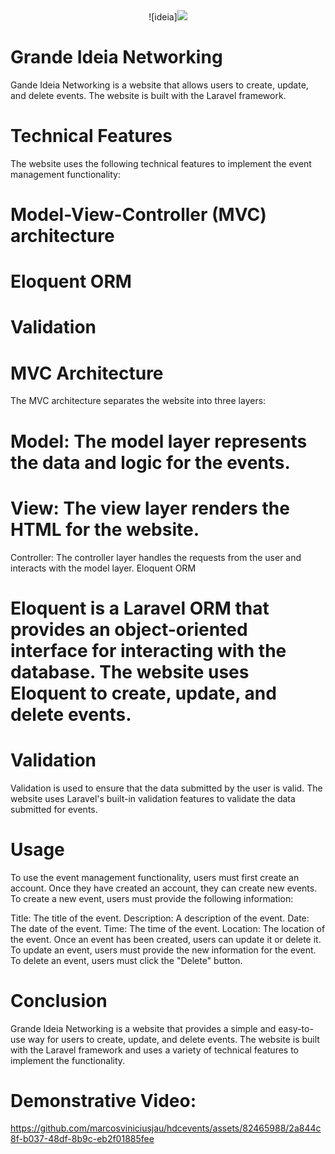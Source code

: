 <center>![ideia]<img src="(https://github.com/marcosviniciusjau/hdcevents/assets/82465988/6edd6a2b-1fe9-490d-9028-c61d0339dba8)"/></center>

# Grande Ideia Networking
Gande Ideia Networking is a website that allows users to create, update, and delete events. The website is built with the Laravel framework.

# Technical Features

The website uses the following technical features to implement the event management functionality:

# Model-View-Controller (MVC) architecture
# Eloquent ORM
# Validation
# MVC Architecture

The MVC architecture separates the website into three layers:

# Model: The model layer represents the data and logic for the events.
# View: The view layer renders the HTML for the website.
Controller: The controller layer handles the requests from the user and interacts with the model layer.
Eloquent ORM

# Eloquent is a Laravel ORM that provides an object-oriented interface for interacting with the database. The website uses Eloquent to create, update, and delete events.

# Validation

Validation is used to ensure that the data submitted by the user is valid. The website uses Laravel's built-in validation features to validate the data submitted for events.

# Usage

To use the event management functionality, users must first create an account. Once they have created an account, they can create new events. To create a new event, users must provide the following information:

Title: The title of the event.
Description: A description of the event.
Date: The date of the event.
Time: The time of the event.
Location: The location of the event.
Once an event has been created, users can update it or delete it. To update an event, users must provide the new information for the event. To delete an event, users must click the "Delete" button.

# Conclusion

Grande Ideia Networking is a website that provides a simple and easy-to-use way for users to create, update, and delete events. The website is built with the Laravel framework and uses a variety of technical features to implement the functionality.

# Demonstrative Video:
https://github.com/marcosviniciusjau/hdcevents/assets/82465988/2a844c8f-b037-48df-8b9c-eb2f01885fee

